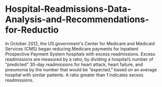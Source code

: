 # Hospital-Readmissions-Data-Analysis-and-Recommendations-for-Reductio
In October 2012, the US government's Center for Medicare and Medicaid Services (CMS) began reducing Medicare payments for Inpatient Prospective Payment System hospitals with excess readmissions. Excess readmissions are measured by a ratio, by dividing a hospital’s number of “predicted” 30-day readmissions for heart attack, heart failure, and pneumonia by the number that would be “expected,” based on an average hospital with similar patients. A ratio greater than 1 indicates excess readmissions.
